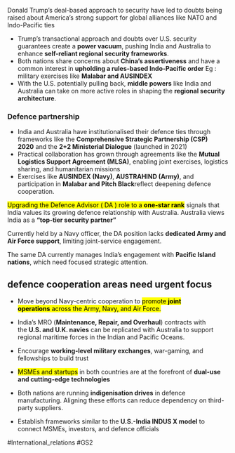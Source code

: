 Donald Trump’s deal-based approach to security have led to doubts being raised about America’s strong support for global alliances like NATO and Indo-Pacific ties

- Trump’s transactional approach and doubts over U.S. security guarantees create a **power vacuum**, pushing India and Australia to enhance **self-reliant regional security frameworks**.
- Both nations share concerns about **China’s assertiveness** and have a common interest in **upholding a rules-based Indo-Pacific order** Eg : military exercises like **Malabar and AUSINDEX**
- With the U.S. potentially pulling back, **middle powers** like India and Australia can take on more active roles in shaping the **regional security architecture**.

### Defence partnership

- India and Australia have institutionalised their defence ties through frameworks like the **Comprehensive Strategic Partnership (CSP) 2020** and the **2+2 Ministerial Dialogue** (launched in 2021)
- Practical collaboration has grown through agreements like the **Mutual Logistics Support Agreement (MLSA)**, enabling joint exercises, logistics sharing, and humanitarian missions
- Exercises like **AUSINDEX (Navy)**, **AUSTRAHIND (Army)**, and participation in **Malabar and Pitch Black**reflect deepening defence cooperation.

<mark style="background: FFFF2E;">Upgrading the Defence Advisor ( DA ) role to a **one-star rank**</mark> signals that India values its growing defence relationship with Australia. Australia views India as a **“top-tier security partner”**

Currently held by a Navy officer, the DA position lacks **dedicated Army and Air Force support**, limiting joint-service engagement.

The same DA currently manages India’s engagement with **Pacific Island nations**, which need focused strategic attention.

## **defence cooperation areas need urgent focus**

- Move beyond Navy-centric cooperation to <mark style="background: FFFF2E;">promote **joint operations** across the Army, Navy, and Air Force.</mark>
- India’s MRO (**Maintenance, Repair, and Overhaul**) contracts with the **U.S. and U.K. navies** can be replicated with Australia to support regional maritime forces in the Indian and Pacific Oceans.
- Encourage **working-level military exchanges**, war-gaming, and fellowships to build trust


- <mark style="background: FFFF2E;">MSMEs and startups</mark> in both countries are at the forefront of **dual-use and cutting-edge technologies**
- Both nations are running **indigenisation drives** in defence manufacturing. Aligning these efforts can reduce dependency on third-party suppliers.
- Establish frameworks similar to the **U.S.-India INDUS X model** to connect MSMEs, investors, and defence officials

#International_relations #GS2 


